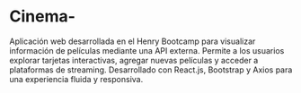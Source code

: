 # Cinema-
Aplicación web desarrollada en el Henry Bootcamp para visualizar información de películas mediante una API externa. Permite a los usuarios explorar tarjetas interactivas, agregar nuevas películas y acceder a plataformas de streaming. Desarrollado con React.js, Bootstrap y Axios para una experiencia fluida y responsiva.
